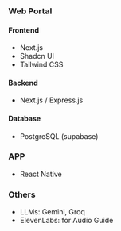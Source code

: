 ### Web Portal

#### Frontend
- Next.js
- Shadcn UI
- Tailwind CSS

#### Backend
- Next.js / Express.js

#### Database
- PostgreSQL (supabase)

### APP
- React Native

### Others
- LLMs: Gemini, Groq
- ElevenLabs: for Audio Guide


